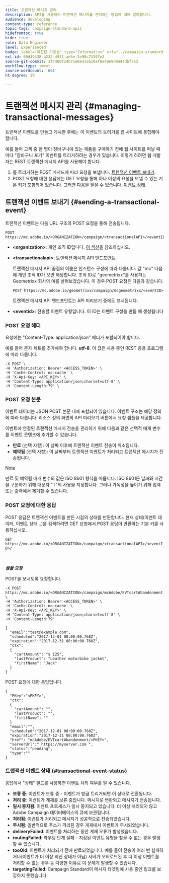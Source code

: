```yaml
---
title: 트랜잭션 메시지 관리
description: API를 사용하여 트랜잭션 메시지를 관리하는 방법에 대해 알아봅니다.
audience: developing
content-type: reference
topic-tags: campaign-standard-apis
hidefromtoc: true
hide: true
role: Data Engineer
level: Experienced
badge: label="제한된 가용성" type="Informative" url="../campaign-standard-migration-home.md" tooltip="마이그레이션된 사용자 Campaign Standard으로 제한됨"
exl-id: 00d39438-a232-49f1-ae5e-1e98c73397e3
source-git-commit: 3f4400f24b75e8e435610afbe49e9d9444dbf563
workflow-type: tm+mt
source-wordcount: '661'
ht-degree: 1%

---
```


# 트랜잭션 메시지 관리 {#managing-transactional-messages}

트랜잭션 이벤트를 만들고 게시한 후에는 이 이벤트의 트리거를 웹 사이트에 통합해야 합니다.

예를 들어 고객 중 한 명이 장바구니에 있는 제품을 구매하기 전에 웹 사이트를 떠날 때마다 &quot;장바구니 포기&quot; 이벤트를 트리거하려는 경우가 있습니다. 이렇게 하려면 웹 개발자는 REST 트랜잭션 메시지 API를 사용해야 합니다.

1. 를 트리거하는 POST 메서드에 따라 요청을 보냅니다. [트랜잭션 이벤트 보내기](#sending-a-transactional-event).
1. POST 요청에 대한 응답에는 GET 요청을 통해 하나 이상의 요청을 보낼 수 있는 기본 키가 포함되어 있습니다. 그러면 다음을 얻을 수 있습니다. [이벤트 상태](#transactional-event-status).

## 트랜잭션 이벤트 보내기 {#sending-a-transactional-event}

트랜잭션 이벤트는 다음 URL 구조의 POST 요청을 통해 전송됩니다.

```
POST https://mc.adobe.io/<ORGANIZATION>/campaign/<transactionalAPI>/<eventID>
```

* **&lt;organization>**: 개인 조직 ID입니다. [이 섹션](must-read.md)을 참조하십시오.

* **&lt;transactionalapi>**: 트랜잭션 메시지 API 엔드포인트.

  트랜잭션 메시지 API 끝점의 이름은 인스턴스 구성에 따라 다릅니다. 값 &quot;mc&quot; 다음에 개인 조직 ID가 오면 해당합니다. 조직 ID로 &quot;geometrixx&quot;를 사용하는 Geometrixx 회사의 예를 살펴보겠습니다. 이 경우 POST 요청은 다음과 같습니다.

  `POST https://mc.adobe.io/geometrixx/campaign/mcgeometrixx/<eventID>`

  트랜잭션 메시지 API 엔드포인트는 API 미리보기 중에도 표시됩니다.

* **&lt;eventid>**: 전송할 이벤트 유형입니다. 이 ID는 이벤트 구성을 만들 때 생성됩니다

### POST 요청 헤더

요청에는 &quot;Content-Type: application/json&quot; 헤더가 포함되어야 합니다.

예를 들어 문자 세트를 추가해야 합니다. **utf-8**. 이 값은 사용 중인 REST 응용 프로그램에 따라 다릅니다.

```
-X POST \
-H 'Authorization: Bearer <ACCESS_TOKEN>' \
-H 'Cache-Control: no-cache' \
-H 'X-Api-Key: <API_KEY>' \
-H 'Content-Type: application/json;charset=utf-8' \
-H 'Content-Length:79' \
```

### POST 요청 본문

이벤트 데이터는 JSON POST 본문 내에 포함되어 있습니다. 이벤트 구조는 해당 정의에 따라 다릅니다. 리소스 정의 화면의 API 미리보기 버튼에서 요청 샘플을 제공합니다.

이벤트에 연결된 트랜잭션 메시지 전송을 관리하기 위해 다음과 같은 선택적 매개 변수를 이벤트 콘텐츠에 추가할 수 있습니다.

* **만료** (선택 사항): 이 날짜 이후에 트랜잭션 이벤트 전송이 취소됩니다.
* **예약됨** (선택 사항): 이 날짜부터 트랜잭션 이벤트가 처리되고 트랜잭션 메시지가 전송됩니다.

>[!NOTE]
>
>만료 및 예약됨 매개 변수의 값은 ISO 8601 형식을 따릅니다. ISO 8601은 날짜와 시간을 구분하기 위해 대문자 &quot;T&quot;의 사용을 지정합니다. 그러나 가독성을 높이기 위해 입력 또는 출력에서 제거할 수 있습니다.

### POST 요청에 대한 응답

POST 응답은 트랜잭션 이벤트를 만든 시점의 상태를 반환합니다. 현재 상태(이벤트 데이터, 이벤트 상태...)를 검색하려면 GET 요청에서 POST 응답이 반환하는 기본 키를 사용하십시오.

`GET https://mc.adobe.io/<ORGANIZATION>/campaign/<transactionalAPI>/<eventID>/`

<br/>

***샘플 요청***

POST을 보내도록 요청합니다.

```
-X POST https://mc.adobe.io/<ORGANIZATION>/campaign/mcAdobe/EVTcartAbandonment \
-H 'Authorization: Bearer <ACCESS_TOKEN>' \
-H 'Cache-Control: no-cache' \
-H 'X-Api-Key: <API_KEY>' \
-H 'Content-Type: application/json;charset=utf-8' \
-H 'Content-Length:79'

{
  "email":"test@example.com",
  "scheduled":"2017-12-01 08:00:00.768Z",
  "expiration":"2017-12-31 08:00:00.768Z",
  "ctx":
  {
    "cartAmount": "$ 125",
    "lastProduct": "Leather motorbike jacket",
    "firstName": "Jack"
  }
}
```

POST 요청에 대한 응답입니다.

```
{
  "PKey":"<PKEY>",
  "ctx":
  {
    "cartAmount": "",
    "lastProduct": "",
    "firstName": ""
  }
  "email":"",
  "scheduled":"2017-12-01 08:00:00.768Z",
  "expiration":"2017-12-31 08:00:00.768Z",
  "href": "mcAdobe/EVTcartAbandonment/<PKEY>",
  "serverUrl":" https://myserver.com ",
  "status":"pending",
  "type":""
}
```

### 트랜잭션 이벤트 상태 {#transactional-event-status}

응답에서 &quot;상태&quot; 필드를 사용하면 이벤트 처리 여부를 알 수 있습니다.

* **보류 중**: 이벤트가 보류 중 - 이벤트가 방금 트리거되면 이 상태로 전환됩니다.
* **처리 중**: 이벤트가 게재를 보류 중입니다. 메시지로 변환되고 메시지가 전송됩니다.
* **일시 중지됨**: 이벤트 프로세스가 일시 중지되고 있습니다. 더 이상 처리되지 않고 Adobe Campaign 데이터베이스의 큐에 보관됩니다.
* **처리됨**: 이벤트가 처리되고 메시지가 성공적으로 전송되었습니다.
* **무시됨**: 일반적으로 주소가 격리된 경우 게재에서 이벤트가 무시되었습니다.
* **deliveryFailed**: 이벤트를 처리하는 동안 게재 오류가 발생했습니다.
* **routingFailed**: 라우팅 단계 실패 - 지정된 이벤트 유형을 찾을 수 없는 경우 발생할 수 있습니다.
* **tooOld**: 이벤트가 처리되기 전에 만료되었습니다. 예를 들어 전송이 여러 번 실패하거나(이벤트가 더 이상 최신 상태가 아님) 서버가 오버로드된 후 더 이상 이벤트를 처리할 수 없는 경우 등 다양한 이유로 이 문제가 발생할 수 있습니다.
* **targetingFailed**: Campaign Standard이 메시지 타겟팅에 사용 중인 링크를 보강하지 못했습니다.
